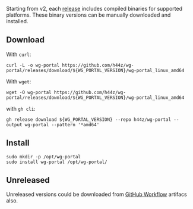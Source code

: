 Starting from v2, each [release](https://github.com/h44z/wg-portal/releases) includes compiled binaries for supported platforms.
These binary versions can be manually downloaded and installed.

## Download

With `curl`:

  ```shell
  curl -L -o wg-portal https://github.com/h44z/wg-portal/releases/download/${WG_PORTAL_VERSION}/wg-portal_linux_amd64 
  ```

With `wget`:

  ```shell
  wget -O wg-portal https://github.com/h44z/wg-portal/releases/download/${WG_PORTAL_VERSION}/wg-portal_linux_amd64
  ```

with `gh cli`:

  ```shell
  gh release download ${WG_PORTAL_VERSION} --repo h44z/wg-portal --output wg-portal --pattern '*amd64'
  ```

## Install

```shell
sudo mkdir -p /opt/wg-portal
sudo install wg-portal /opt/wg-portal/
```

## Unreleased

Unreleased versions could be downloaded from
[GitHub Workflow](https://github.com/h44z/wg-portal/actions/workflows/docker-publish.yml?query=branch%3Amaster) artifacs also.
